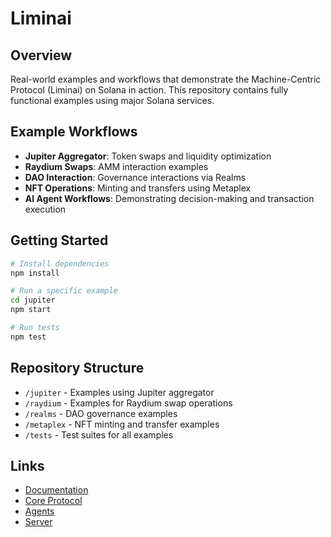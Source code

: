 # Liminai

## Overview
Real-world examples and workflows that demonstrate the Machine-Centric Protocol (Liminai) on Solana in action. This repository contains fully functional examples using major Solana services.

## Example Workflows
- **Jupiter Aggregator**: Token swaps and liquidity optimization
- **Raydium Swaps**: AMM interaction examples 
- **DAO Interaction**: Governance interactions via Realms
- **NFT Operations**: Minting and transfers using Metaplex
- **AI Agent Workflows**: Demonstrating decision-making and transaction execution

## Getting Started
```bash
# Install dependencies
npm install

# Run a specific example
cd jupiter
npm start

# Run tests
npm test
```

## Repository Structure
- `/jupiter` - Examples using Jupiter aggregator
- `/raydium` - Examples for Raydium swap operations
- `/realms` - DAO governance examples
- `/metaplex` - NFT minting and transfer examples
- `/tests` - Test suites for all examples

## Links
- [Documentation](https://github.com/lim-in-ai/Liminai-docs)
- [Core Protocol](https://github.com/lim-in-ai/Liminai-core)
- [Agents](https://github.com/lim-in-ai/Liminai-agents)
- [Server](https://github.com/lim-in-ai/Liminai-server)

